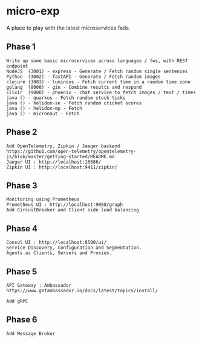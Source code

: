 # micro-exp

A place to play with the latest microservices fads.

## Phase 1  
    Write up some basic microservices across languages / fws, with REST endpoint  
    NodeJS  (3001) - express - Generate / Fetch random single sentences
    Python  (3002) - fastAPI - Generate / Fetch random images
    clojure (3003) - luminous - Fetch current time in a random time zone  
    golang  (8000) - gin - Combine results and respond    
    Elixir  (9000) - phoenix - chat service to fetch images / text / times
    java () - quarkus - Fetch random stock ticks
    java () - helidon-se - Fetch random cricket scores
    java () - helidon-mp - Fetch 
    java () - micronaut - Fetch

## Phase 2  
    Add OpenTelemetry, Zipkin / Jaeger backend
    https://github.com/open-telemetry/opentelemetry-js/blob/master/getting-started/README.md
    Jaeger UI : http://localhost:16686/
    Zipkin UI : http://localhost:9411/zipkin/

## Phase 3  
    Monitoring using Prometheus
    Prometheus UI : http://localhost:9090/graph
    Add CircuitBreaker and Client side load balancing

## Phase 4  
    Consul UI : http://localhost:8500/ui/
    Service Discovery, Configuration and Segmentation.
    Agents as Clients, Servers and Proxies.

## Phase 5  
    API Gateway : Ambassador
    https://www.getambassador.io/docs/latest/topics/install/

    Add gRPC

## Phase 6  
    Add Message Broker        
